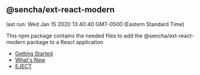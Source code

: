 ## @sencha/ext-react-modern

last run: Wed Jan 15 2020 13:40:40 GMT-0500 (Eastern Standard Time)

This npm package contains the needed files to add the @sencha/ext-react-modern package to a React application

- [Getting Started](./GETTING_STARTED.md)
- [What's New](./WHATS_NEW.md)
- [EJECT](./EJECT.md)
